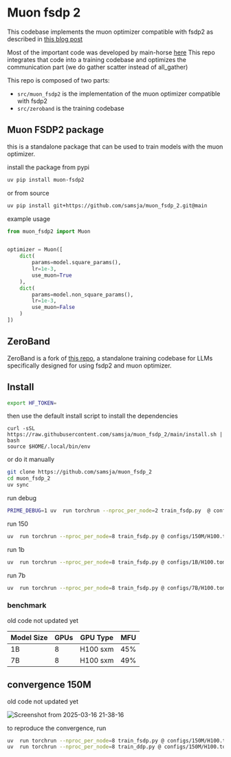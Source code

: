 # Muon fsdp 2

This codebase implements the muon optimizer compatible with fsdp2 as described in [this blog post](https://main-horse.github.io/posts/parallelizing-muon/)

Most of the important code was developed by main-horse [here](https://gist.github.com/main-horse/7314170780e36f7443d1926418d75823)
This repo integrates that code into a training codebase and optimizes the communication part (we do gather scatter instead of all_gather)


This repo is composed of two parts:

- `src/muon_fsdp2` is the implementation of the muon optimizer compatible with fsdp2
- `src/zeroband` is the training codebase

## Muon FSDP2 package

this is a standalone package that can be used to train models with the muon optimizer. 

install the package from pypi

```bash
uv pip install muon-fsdp2
```

or from source

```bash
uv pip install git+https://github.com/samsja/muon_fsdp_2.git@main
```


example usage

```python
from muon_fsdp2 import Muon


optimizer = Muon([
    dict(
        params=model.square_params(),
        lr=1e-3,
        use_muon=True
    ),
    dict(
        params=model.non_square_params(),
        lr=1e-3,
        use_muon=False
    )
]) 

```

## ZeroBand

ZeroBand is a fork of [this repo](https://github.com/PrimeIntellect-ai/prime), a standalone training codebase for LLMs specifically designed for using fsdp2 and muon optimizer.


## Install

```bash
export HF_TOKEN=
```

then use the default install script to install the dependencies

```
curl -sSL https://raw.githubusercontent.com/samsja/muon_fsdp_2/main/install.sh | bash
source $HOME/.local/bin/env

```

or do it manually

```bash
git clone https://github.com/samsja/muon_fsdp_2
cd muon_fsdp_2
uv sync
```

run debug

```bash
PRIME_DEBUG=1 uv  run torchrun --nproc_per_node=2 train_fsdp.py  @ configs/debug/normal.toml
```

run 150

```bash
uv  run torchrun --nproc_per_node=8 train_fsdp.py @ configs/150M/H100.toml
```

run 1b 

```bash
uv  run torchrun --nproc_per_node=8 train_fsdp.py @ configs/1B/H100.toml
```

run 7b

```bash
uv  run torchrun --nproc_per_node=8 train_fsdp.py @ configs/7B/H100.toml
```

### benchmark
old code not updated yet

| Model Size | GPUs | GPU Type | MFU |
|------------|------|----------|-----|
| 1B         | 8    | H100 sxm | 45% |
| 7B         | 8    | H100 sxm | 49% |


## convergence 150M

old code not updated yet

![Screenshot from 2025-03-16 21-38-16](https://github.com/user-attachments/assets/5b93ec21-3e71-4f66-be47-7e07bc88c77e)


to reproduce the convergence, run
```bash
uv  run torchrun --nproc_per_node=8 train_fsdp.py @ configs/150M/H100.toml
uv  run torchrun --nproc_per_node=8 train_ddp.py @ configs/150M/H100.toml
```
